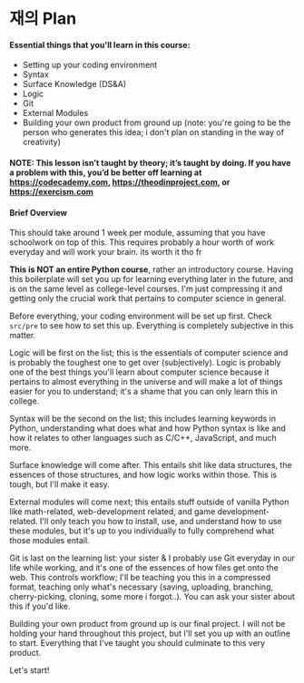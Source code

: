 # 재의 Plan

#### Essential things that you'll learn in this course:
- Setting up your coding environment
- Syntax
- Surface Knowledge (DS&A)
- Logic
- Git 
- External Modules
- Building your own product from ground up (note: you're going to be the person who generates this idea; i don't plan on standing in the way of creativity)

#### **NOTE**: This lesson isn’t taught by theory; it’s taught by doing. If you have a problem with this, you’d be better off learning at https://codecademy.com, https://theodinproject.com, or https://exercism.com 

#### Brief Overview
This should take around 1 week per module, assuming that you have schoolwork on top of this. This requires probably a hour worth of work everyday and will work your brain. its worth it tho fr

**This is NOT an entire Python course**, rather an introductory course. Having this boilerplate will set you up for learning everything later in the future, and is on the same level as college-level courses. I'm just compressing it and getting only the crucial work that pertains to computer science in general.

Before everything, your coding environment will be set up first. Check ``src/pre`` to see how to set this up. Everything is completely subjective in this matter.

Logic will be first on the list; this is the essentials of computer science and is probably the toughest one to get over (subjectively). Logic is probably one of the best things you'll learn about computer science because it pertains to almost everything in the universe and will make a lot of things easier for you to understand; it's a shame that you can only learn this in college.

Syntax will be the second on the list; this includes learning keywords in Python, understanding what does what and how Python syntax is like and how it relates to other languages such as C/C++, JavaScript, and much more. 

Surface knowledge will come after. This entails shit like data structures, the essences of those structures, and how logic works within those. This is tough, but I'll make it easy.

External modules will come next; this entails stuff outside of vanilla Python like math-related, web-development related, and game development-related. I'll only teach you how to install, use, and understand how to use these modules, but it's up to you individually to fully comprehend what those modules entail.

Git is last on the learning list: your sister & I probably use Git everyday in our life while working, and it's one of the essences of how files get onto the web. This controls workflow; I'll be teaching you this in a compressed format, teaching only what's necessary (saving, uploading, branching, cherry-picking, cloning, some more i forgot..). You can ask your sister about this if you'd like.

Building your own product from ground up is our final project. I will not be holding your hand throughout this project, but I'll set you up with an outline to start. Everything that I've taught you should culminate to this very product. 

Let's start!